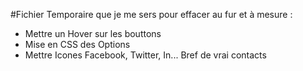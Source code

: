 #Fichier Temporaire que je me sers pour effacer au fur et à mesure :

- Mettre un Hover sur les bouttons
- Mise en CSS des Options
- Mettre Icones Facebook, Twitter, In... Bref de vrai contacts

